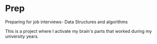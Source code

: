 # Prep
Preparing for job interviews- Data Structures and algorithms

This is a project where I activate my brain's parts that worked during my university years. 
